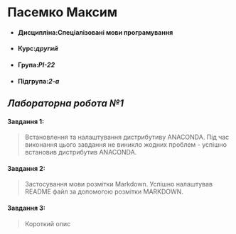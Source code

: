 # **Пасемко Максим**
- #### Дисципліна:Спеціалізовані мови програмування
- #### **Курс**:***другий***
- #### **Група**:***РІ-22***
- #### **Підгрупа**:***2-а***
## ***Лабораторна робота №1***
#### Завдання 1:
> Встановлення та налаштування дистрибутиву ANACONDA.
Під час виконання цього завдання не виникло жодних проблем - успішно встановив дистрибутив ANACONDA.
#### Завдання 2:
> Застосування мови розмітки Markdown.
Успішно налаштував README файл за допомогою розмітки MARKDOWN.
#### Завдання 3:
> Короткий опис